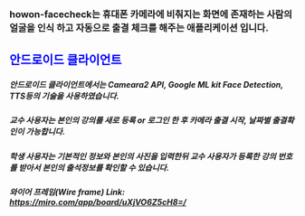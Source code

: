 ### howon-facecheck는 휴대폰 카메라에 비춰지는 화면에 존재하는 사람의 얼굴을 인식 하고 자동으로 출결 체크를 해주는 애플리케이션 입니다.

## <span style="color:blue">안드로이드 클라이언트</span>
##### 안드로이드 클라이언트에서는 Cameara2 API, Google ML kit Face Detection, TTS등의 기술을 사용하였습니다.
##### 교수 사용자는 본인의 강의를 새로 등록 or 로그인 한 후 카메라 출결 시작, 날짜별 출결확인이 가능합니다.
##### 학생 사용자는 기본적인 정보와 본인의 사진을 입력한뒤 교수 사용자가 등록한 강의 번호를 받아서 본인의 출석정보를 확인할 수 있습니다.
##### 와이어 프레임(Wire frame) Link: https://miro.com/app/board/uXjVO6Z5cH8=/
